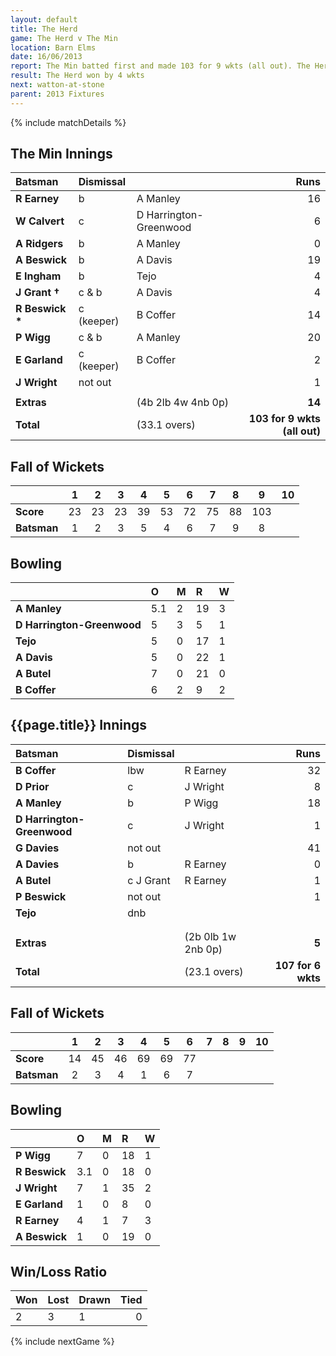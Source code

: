 ```yaml
---
layout: default
title: The Herd
game: The Herd v The Min
location: Barn Elms
date: 16/06/2013
report: The Min batted first and made 103 for 9 wkts (all out). The Herd replied with 107 for 6 wkts
result: The Herd won by 4 wkts
next: watton-at-stone
parent: 2013 Fixtures
---
```


{% include matchDetails %}

## The Min Innings

| Batsman | Dismissal |  | Runs |
|:---|:---|---|---:|
| **R Earney** | b | A Manley | 16 |
| **W Calvert** | c | D Harrington-Greenwood | 6 |
| **A Ridgers** | b | A Manley | 0 |
| **A Beswick** | b | A Davis | 19 |
| **E Ingham** | b | Tejo | 4 |
| **J Grant &#8224;** | c & b | A Davis | 4 |
| **R Beswick &#42;** | c (keeper) | B Coffer | 14 |
| **P Wigg** | c & b | A Manley | 20 |
| **E Garland** | c (keeper) | B Coffer | 2 |
| **J Wright** | not out |  | 1 |
|  |  |  |  |
| **Extras** | | (4b 2lb 4w 4nb 0p) | **14** |
| **Total** | | (33.1 overs) | **103 for 9 wkts (all out)** |

## Fall of Wickets

| | 1 | 2 | 3 | 4 | 5 | 6 | 7 | 8 | 9 | 10 |
|---|:---:|:---:|:---:|:---:|:---:|:---:|:---:|:---:|:---:|:---:|
| **Score** | 23 | 23 | 23 | 39 | 53 | 72 | 75 | 88 | 103 |  |
| **Batsman** | 1 | 2 | 3 | 5 | 4 | 6 | 7 | 9 | 8 |  |

## Bowling

| | O | M | R | W |
|---|:---|:---|:---|:---|
| **A Manley** | 5.1 | 2 | 19 | 3 |
| **D Harrington-Greenwood** | 5 | 3 | 5 | 1 |
| **Tejo** | 5 | 0 | 17 | 1 |
| **A Davis** | 5 | 0 | 22 | 1 |
| **A Butel** | 7 | 0 | 21 | 0 |
| **B Coffer** | 6 | 2 | 9 | 2 |

## {{page.title}} Innings

| Batsman | Dismissal |  | Runs |
|:---|:---|---|---:|
| **B Coffer** | lbw | R Earney | 32 |
| **D Prior** | c | J Wright | 8 |
| **A Manley** | b | P Wigg | 18 |
| **D Harrington-Greenwood** | c | J Wright | 1 |
| **G Davies** | not out |  | 41 |
| **A Davies** | b | R Earney | 0 |
| **A Butel** | c J Grant | R Earney | 1 |
| **P Beswick** | not out |  | 1 |
| **Tejo** | dnb |  |  |
|  |  |  |  |
|  |  |  |  |
| **Extras** | | (2b 0lb 1w 2nb 0p) | **5** |
| **Total** | | (23.1 overs) | **107 for 6 wkts** |

## Fall of Wickets

| | 1 | 2 | 3 | 4 | 5 | 6 | 7 | 8 | 9 | 10 |
|---|:---:|:---:|:---:|:---:|:---:|:---:|:---:|:---:|:---:|:---:|
| **Score** | 14 | 45 | 46 | 69 | 69 | 77 |  |  |  |  |
| **Batsman** | 2 | 3 | 4 | 1 | 6 | 7 |  |  |  |  |

## Bowling

| | O | M | R | W |
|---|:---|:---|:---|:---|
| **P Wigg** | 7 | 0 | 18 | 1 |
| **R Beswick** | 3.1 | 0 | 18 | 0 |
| **J Wright** | 7 | 1 | 35 | 2 |
| **E Garland** | 1 | 0 | 8 | 0 |
| **R Earney** | 4 | 1 | 7 | 3 |
| **A Beswick** | 1 | 0 | 19 | 0 |

## Win/Loss Ratio

| Won | Lost | Drawn | Tied |
|:---|:---|:---|---:|
| 2 | 3 | 1 | 0 |

{% include nextGame %}